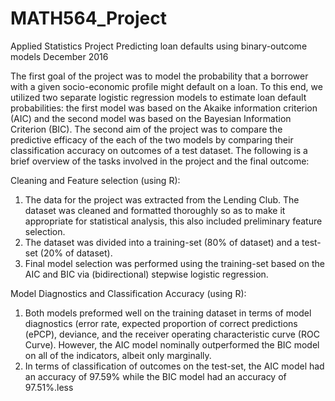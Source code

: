 # MATH564_Project
Applied Statistics Project
Predicting loan defaults using binary-outcome models
December 2016
  
  The first goal of the project was to model the probability that a borrower with a given socio-economic profile might default on a loan. To this end, we utilized two separate logistic regression models to estimate loan default probabilities: the first model was based on the Akaike information criterion (AIC) and the second model was based on the Bayesian Information Criterion (BIC). The second aim of the project was to compare the predictive efficacy of the each of the two models by comparing their classification accuracy on outcomes of a test dataset. The following is a brief overview of the tasks involved in the project and the final outcome:

Cleaning and Feature selection (using R):
  1. The data for the project was extracted from the Lending Club. The dataset was cleaned and formatted thoroughly so as to make it appropriate for statistical analysis, this also included preliminary feature selection.
  2. The dataset was divided into a training-set (80% of dataset) and a test-set (20% of dataset). 
  3. Final model selection was performed using the training-set based on the AIC and BIC via (bidirectional) stepwise logistic regression. 

Model Diagnostics and Classification Accuracy (using R):
  1. Both models preformed well on the training dataset in terms of model diagnostics (error rate, expected proportion of correct predictions (ePCP), deviance, and the receiver operating characteristic curve (ROC Curve). However, the AIC model nominally outperformed the BIC model on all of the indicators, albeit only marginally.
  2. In terms of classification of outcomes on the test-set, the AIC model had an accuracy of 97.59% while the BIC model had an accuracy of 97.51%.less
